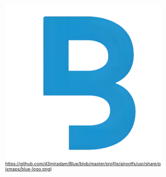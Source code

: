 ![alt text](https://github.com/d3miradam/Blue/blob/master/profile/airootfs/usr/share/pixmaps/blue-logo.png)https://github.com/d3miradam/Blue/blob/master/profile/airootfs/usr/share/pixmaps/blue-logo.png)
